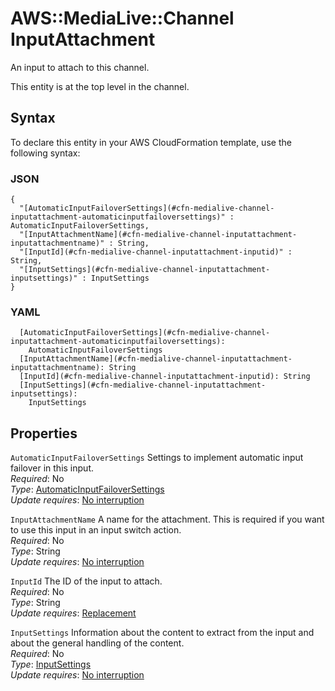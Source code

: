 # AWS::MediaLive::Channel InputAttachment<a name="aws-properties-medialive-channel-inputattachment"></a>

An input to attach to this channel\.

This entity is at the top level in the channel\.

## Syntax<a name="aws-properties-medialive-channel-inputattachment-syntax"></a>

To declare this entity in your AWS CloudFormation template, use the following syntax:

### JSON<a name="aws-properties-medialive-channel-inputattachment-syntax.json"></a>

```
{
  "[AutomaticInputFailoverSettings](#cfn-medialive-channel-inputattachment-automaticinputfailoversettings)" : AutomaticInputFailoverSettings,
  "[InputAttachmentName](#cfn-medialive-channel-inputattachment-inputattachmentname)" : String,
  "[InputId](#cfn-medialive-channel-inputattachment-inputid)" : String,
  "[InputSettings](#cfn-medialive-channel-inputattachment-inputsettings)" : InputSettings
}
```

### YAML<a name="aws-properties-medialive-channel-inputattachment-syntax.yaml"></a>

```
  [AutomaticInputFailoverSettings](#cfn-medialive-channel-inputattachment-automaticinputfailoversettings): 
    AutomaticInputFailoverSettings
  [InputAttachmentName](#cfn-medialive-channel-inputattachment-inputattachmentname): String
  [InputId](#cfn-medialive-channel-inputattachment-inputid): String
  [InputSettings](#cfn-medialive-channel-inputattachment-inputsettings): 
    InputSettings
```

## Properties<a name="aws-properties-medialive-channel-inputattachment-properties"></a>

`AutomaticInputFailoverSettings`  <a name="cfn-medialive-channel-inputattachment-automaticinputfailoversettings"></a>
Settings to implement automatic input failover in this input\.   
*Required*: No  
*Type*: [AutomaticInputFailoverSettings](aws-properties-medialive-channel-automaticinputfailoversettings.md)  
*Update requires*: [No interruption](https://docs.aws.amazon.com/AWSCloudFormation/latest/UserGuide/using-cfn-updating-stacks-update-behaviors.html#update-no-interrupt)

`InputAttachmentName`  <a name="cfn-medialive-channel-inputattachment-inputattachmentname"></a>
A name for the attachment\. This is required if you want to use this input in an input switch action\.  
*Required*: No  
*Type*: String  
*Update requires*: [No interruption](https://docs.aws.amazon.com/AWSCloudFormation/latest/UserGuide/using-cfn-updating-stacks-update-behaviors.html#update-no-interrupt)

`InputId`  <a name="cfn-medialive-channel-inputattachment-inputid"></a>
The ID of the input to attach\.  
*Required*: No  
*Type*: String  
*Update requires*: [Replacement](https://docs.aws.amazon.com/AWSCloudFormation/latest/UserGuide/using-cfn-updating-stacks-update-behaviors.html#update-replacement)

`InputSettings`  <a name="cfn-medialive-channel-inputattachment-inputsettings"></a>
Information about the content to extract from the input and about the general handling of the content\.  
*Required*: No  
*Type*: [InputSettings](aws-properties-medialive-channel-inputsettings.md)  
*Update requires*: [No interruption](https://docs.aws.amazon.com/AWSCloudFormation/latest/UserGuide/using-cfn-updating-stacks-update-behaviors.html#update-no-interrupt)